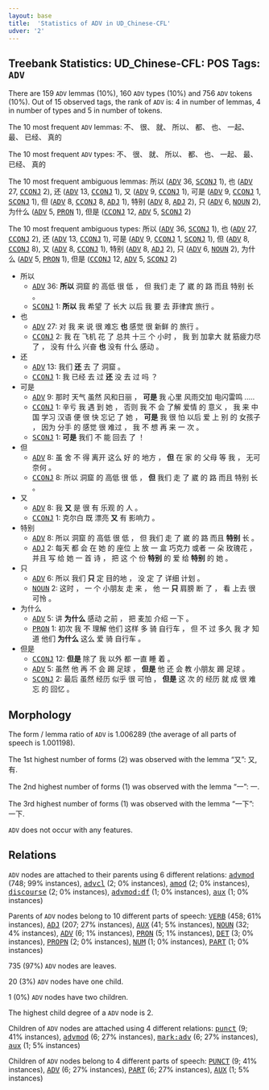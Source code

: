 ```yaml
---
layout: base
title:  'Statistics of ADV in UD_Chinese-CFL'
udver: '2'
---
```


## Treebank Statistics: UD_Chinese-CFL: POS Tags: `ADV`

There are 159 `ADV` lemmas (10%), 160 `ADV` types (10%) and 756 `ADV` tokens (10%).
Out of 15 observed tags, the rank of `ADV` is: 4 in number of lemmas, 4 in number of types and 5 in number of tokens.

The 10 most frequent `ADV` lemmas: 不、 很、 就、 所以、 都、 也、 一起、 最、 已经、 真的

The 10 most frequent `ADV` types:  不、 很、 就、 所以、 都、 也、 一起、 最、 已经、 真的

The 10 most frequent ambiguous lemmas: 所以 (<tt><a href="zh_cfl-pos-ADV.html">ADV</a></tt> 36, <tt><a href="zh_cfl-pos-SCONJ.html">SCONJ</a></tt> 1), 也 (<tt><a href="zh_cfl-pos-ADV.html">ADV</a></tt> 27, <tt><a href="zh_cfl-pos-CCONJ.html">CCONJ</a></tt> 2), 还 (<tt><a href="zh_cfl-pos-ADV.html">ADV</a></tt> 13, <tt><a href="zh_cfl-pos-CCONJ.html">CCONJ</a></tt> 1), 又 (<tt><a href="zh_cfl-pos-ADV.html">ADV</a></tt> 9, <tt><a href="zh_cfl-pos-CCONJ.html">CCONJ</a></tt> 1), 可是 (<tt><a href="zh_cfl-pos-ADV.html">ADV</a></tt> 9, <tt><a href="zh_cfl-pos-CCONJ.html">CCONJ</a></tt> 1, <tt><a href="zh_cfl-pos-SCONJ.html">SCONJ</a></tt> 1), 但 (<tt><a href="zh_cfl-pos-ADV.html">ADV</a></tt> 8, <tt><a href="zh_cfl-pos-CCONJ.html">CCONJ</a></tt> 8, <tt><a href="zh_cfl-pos-ADJ.html">ADJ</a></tt> 1), 特别 (<tt><a href="zh_cfl-pos-ADV.html">ADV</a></tt> 8, <tt><a href="zh_cfl-pos-ADJ.html">ADJ</a></tt> 2), 只 (<tt><a href="zh_cfl-pos-ADV.html">ADV</a></tt> 6, <tt><a href="zh_cfl-pos-NOUN.html">NOUN</a></tt> 2), 为什么 (<tt><a href="zh_cfl-pos-ADV.html">ADV</a></tt> 5, <tt><a href="zh_cfl-pos-PRON.html">PRON</a></tt> 1), 但是 (<tt><a href="zh_cfl-pos-CCONJ.html">CCONJ</a></tt> 12, <tt><a href="zh_cfl-pos-ADV.html">ADV</a></tt> 5, <tt><a href="zh_cfl-pos-SCONJ.html">SCONJ</a></tt> 2)

The 10 most frequent ambiguous types:  所以 (<tt><a href="zh_cfl-pos-ADV.html">ADV</a></tt> 36, <tt><a href="zh_cfl-pos-SCONJ.html">SCONJ</a></tt> 1), 也 (<tt><a href="zh_cfl-pos-ADV.html">ADV</a></tt> 27, <tt><a href="zh_cfl-pos-CCONJ.html">CCONJ</a></tt> 2), 还 (<tt><a href="zh_cfl-pos-ADV.html">ADV</a></tt> 13, <tt><a href="zh_cfl-pos-CCONJ.html">CCONJ</a></tt> 1), 可是 (<tt><a href="zh_cfl-pos-ADV.html">ADV</a></tt> 9, <tt><a href="zh_cfl-pos-CCONJ.html">CCONJ</a></tt> 1, <tt><a href="zh_cfl-pos-SCONJ.html">SCONJ</a></tt> 1), 但 (<tt><a href="zh_cfl-pos-ADV.html">ADV</a></tt> 8, <tt><a href="zh_cfl-pos-CCONJ.html">CCONJ</a></tt> 8), 又 (<tt><a href="zh_cfl-pos-ADV.html">ADV</a></tt> 8, <tt><a href="zh_cfl-pos-CCONJ.html">CCONJ</a></tt> 1), 特别 (<tt><a href="zh_cfl-pos-ADV.html">ADV</a></tt> 8, <tt><a href="zh_cfl-pos-ADJ.html">ADJ</a></tt> 2), 只 (<tt><a href="zh_cfl-pos-ADV.html">ADV</a></tt> 6, <tt><a href="zh_cfl-pos-NOUN.html">NOUN</a></tt> 2), 为什么 (<tt><a href="zh_cfl-pos-ADV.html">ADV</a></tt> 5, <tt><a href="zh_cfl-pos-PRON.html">PRON</a></tt> 1), 但是 (<tt><a href="zh_cfl-pos-CCONJ.html">CCONJ</a></tt> 12, <tt><a href="zh_cfl-pos-ADV.html">ADV</a></tt> 5, <tt><a href="zh_cfl-pos-SCONJ.html">SCONJ</a></tt> 2)


* 所以
  * <tt><a href="zh_cfl-pos-ADV.html">ADV</a></tt> 36: <b>所以</b> 洞窟 的 高低 很 低 ， 但 我们 走 了 崴 的 路 而且 特别 长 。
  * <tt><a href="zh_cfl-pos-SCONJ.html">SCONJ</a></tt> 1: <b>所以</b> 我 希望 了 长大 以后 我 要 去 菲律宾 旅行 。
* 也
  * <tt><a href="zh_cfl-pos-ADV.html">ADV</a></tt> 27: 对 我 来 说 很 难忘 <b>也</b> 感觉 很 新鲜 的 旅行 。
  * <tt><a href="zh_cfl-pos-CCONJ.html">CCONJ</a></tt> 2: 我 在 飞机 花 了 总共 十三 个 小时 ， 我 到 加拿大 就 筋疲力尽 了 ， 没有 什么 兴奋 <b>也</b> 没有 什么 感动 。
* 还
  * <tt><a href="zh_cfl-pos-ADV.html">ADV</a></tt> 13: 我们 <b>还</b> 去 了 洞窟 。
  * <tt><a href="zh_cfl-pos-CCONJ.html">CCONJ</a></tt> 1: 我 已经 去 过 <b>还</b> 没 去 过 吗 ？
* 可是
  * <tt><a href="zh_cfl-pos-ADV.html">ADV</a></tt> 9: 那时 天气 虽然 风和日丽 ， <b>可是</b> 我 心里 风雨交加 电闪雷鸣 .....
  * <tt><a href="zh_cfl-pos-CCONJ.html">CCONJ</a></tt> 1: 辛亏 我 遇 到 她 ， 否则 我 不 会 了解 爱情 的 意义 ， 我 来 中国 学习 汉语 便 很 快 忘记 了 她 ， <b>可是</b> 我 很 怕 以后 爱 上 别 的 女孩子 ， 因为 分手 的 感觉 很 难过 ， 我 不 想 再 来 一 次 。
  * <tt><a href="zh_cfl-pos-SCONJ.html">SCONJ</a></tt> 1: <b>可是</b> 我们 不 能 回去 了 ！
* 但
  * <tt><a href="zh_cfl-pos-ADV.html">ADV</a></tt> 8: 虽 舍 不 得 离开 这么 好 的 地方 ， <b>但</b> 在 家 的 父母 等 我 ， 无可奈何 。
  * <tt><a href="zh_cfl-pos-CCONJ.html">CCONJ</a></tt> 8: 所以 洞窟 的 高低 很 低 ， <b>但</b> 我们 走 了 崴 的 路 而且 特别 长 。
* 又
  * <tt><a href="zh_cfl-pos-ADV.html">ADV</a></tt> 8: 我 <b>又</b> 是 很 有 乐观 的 人 。
  * <tt><a href="zh_cfl-pos-CCONJ.html">CCONJ</a></tt> 1: 克尔白 既 漂亮 <b>又</b> 有 影响力 。
* 特别
  * <tt><a href="zh_cfl-pos-ADV.html">ADV</a></tt> 8: 所以 洞窟 的 高低 很 低 ， 但 我们 走 了 崴 的 路 而且 <b>特别</b> 长 。
  * <tt><a href="zh_cfl-pos-ADJ.html">ADJ</a></tt> 2: 每天 都 会 在 她 的 座位 上 放 一 盒 巧克力 或者 一 朵 玫瑰花 ， 并且 写 给 她 一 首 诗 ， 把 这 个 份 <b>特别</b> 的 爱 给 <b>特别</b> 的 她 。
* 只
  * <tt><a href="zh_cfl-pos-ADV.html">ADV</a></tt> 6: 所以 我们 <b>只</b> 定 目的地 ， 没 定 了 详细 计划 。
  * <tt><a href="zh_cfl-pos-NOUN.html">NOUN</a></tt> 2: 这时 ， 一 个 小朋友 走 来 ， 他 一 <b>只</b> 肩膀 断 了 ， 看 上去 很 可怜 。
* 为什么
  * <tt><a href="zh_cfl-pos-ADV.html">ADV</a></tt> 5: 讲 <b>为什么</b> 感动 之前 ， 把 麦加 介绍 一下 。
  * <tt><a href="zh_cfl-pos-PRON.html">PRON</a></tt> 1: 初次 我 不 理解 他们 这样 多 骑 自行车 ， 但 不 过 多久 我 才 知道 他们 <b>为什么</b> 这么 爱 骑 自行车 。
* 但是
  * <tt><a href="zh_cfl-pos-CCONJ.html">CCONJ</a></tt> 12: <b>但是</b> 除了 我 以外 都 一直 睡 着 。
  * <tt><a href="zh_cfl-pos-ADV.html">ADV</a></tt> 5: 虽然 他 再 不 会 踢 足球 ， <b>但是</b> 他 还 会 教 小朋友 踢 足球 。
  * <tt><a href="zh_cfl-pos-SCONJ.html">SCONJ</a></tt> 2: 最后 虽然 经历 似乎 很 可怕 ， <b>但是</b> 这 次 的 经历 就 成 很 难忘 的 回忆 。

## Morphology

The form / lemma ratio of `ADV` is 1.006289 (the average of all parts of speech is 1.001198).

The 1st highest number of forms (2) was observed with the lemma “又”: 又, 有.

The 2nd highest number of forms (1) was observed with the lemma “一”: 一.

The 3rd highest number of forms (1) was observed with the lemma “一下”: 一下.

`ADV` does not occur with any features.


## Relations

`ADV` nodes are attached to their parents using 6 different relations: <tt><a href="zh_cfl-dep-advmod.html">advmod</a></tt> (748; 99% instances), <tt><a href="zh_cfl-dep-advcl.html">advcl</a></tt> (2; 0% instances), <tt><a href="zh_cfl-dep-amod.html">amod</a></tt> (2; 0% instances), <tt><a href="zh_cfl-dep-discourse.html">discourse</a></tt> (2; 0% instances), <tt><a href="zh_cfl-dep-advmod-df.html">advmod:df</a></tt> (1; 0% instances), <tt><a href="zh_cfl-dep-aux.html">aux</a></tt> (1; 0% instances)

Parents of `ADV` nodes belong to 10 different parts of speech: <tt><a href="zh_cfl-pos-VERB.html">VERB</a></tt> (458; 61% instances), <tt><a href="zh_cfl-pos-ADJ.html">ADJ</a></tt> (207; 27% instances), <tt><a href="zh_cfl-pos-AUX.html">AUX</a></tt> (41; 5% instances), <tt><a href="zh_cfl-pos-NOUN.html">NOUN</a></tt> (32; 4% instances), <tt><a href="zh_cfl-pos-ADV.html">ADV</a></tt> (6; 1% instances), <tt><a href="zh_cfl-pos-PRON.html">PRON</a></tt> (5; 1% instances), <tt><a href="zh_cfl-pos-DET.html">DET</a></tt> (3; 0% instances), <tt><a href="zh_cfl-pos-PROPN.html">PROPN</a></tt> (2; 0% instances), <tt><a href="zh_cfl-pos-NUM.html">NUM</a></tt> (1; 0% instances), <tt><a href="zh_cfl-pos-PART.html">PART</a></tt> (1; 0% instances)

735 (97%) `ADV` nodes are leaves.

20 (3%) `ADV` nodes have one child.

1 (0%) `ADV` nodes have two children.

The highest child degree of a `ADV` node is 2.

Children of `ADV` nodes are attached using 4 different relations: <tt><a href="zh_cfl-dep-punct.html">punct</a></tt> (9; 41% instances), <tt><a href="zh_cfl-dep-advmod.html">advmod</a></tt> (6; 27% instances), <tt><a href="zh_cfl-dep-mark-adv.html">mark:adv</a></tt> (6; 27% instances), <tt><a href="zh_cfl-dep-aux.html">aux</a></tt> (1; 5% instances)

Children of `ADV` nodes belong to 4 different parts of speech: <tt><a href="zh_cfl-pos-PUNCT.html">PUNCT</a></tt> (9; 41% instances), <tt><a href="zh_cfl-pos-ADV.html">ADV</a></tt> (6; 27% instances), <tt><a href="zh_cfl-pos-PART.html">PART</a></tt> (6; 27% instances), <tt><a href="zh_cfl-pos-AUX.html">AUX</a></tt> (1; 5% instances)

